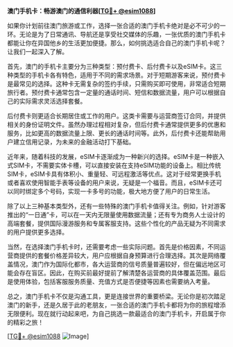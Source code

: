 **澳门手机卡：畅游澳门的通信利器[[TG💪+ @esim1088](https://t.me/s/esim1088)]**

如果你计划前往澳门旅游或工作，选择一张合适的澳门手机卡绝对是必不可少的一环。无论是为了日常通讯、导航还是享受社交媒体的乐趣，一张优质的澳门手机卡都能让你在异国他乡的生活更加便捷。那么，如何挑选适合自己的澳门手机卡呢？让我们一起深入了解。

首先，澳门的手机卡主要分为三种类型：预付费卡、后付费卡以及eSIM卡。这三种类型的手机卡各有特色，适用于不同的需求场景。对于短期游客来说，预付费卡是最常见的选择。这种卡无需复杂的签约手续，只需购买即可使用，非常适合短期旅行者。预付费卡通常包含一定量的通话时间、短信和数据流量，用户可以根据自己的实际需求灵活选择套餐。

后付费卡则更适合长期居住或工作的用户。这类卡需要与运营商签订合同，并提供相关的身份证明文件。虽然办理过程相对复杂，但后付费卡通常提供更多的优惠和服务，比如更高的数据流量上限、更长的通话时间等。此外，后付费卡还能帮助用户建立信用记录，为未来的金融活动打下基础。

近年来，随着科技的发展，eSIM卡逐渐成为一种新兴的选择。eSIM卡是一种嵌入式SIM卡，不需要实体卡槽，可以直接安装在支持eSIM功能的设备上。相比传统SIM卡，eSIM卡具有体积小、重量轻、可远程激活等优点。这对于经常更换手机或者喜欢使用智能手表等设备的用户来说，无疑是一个福音。而且，eSIM卡还可以同时绑定多个号码，实现一卡多号的功能，极大地方便了用户的日常生活。

除了以上三种基本类型外，还有一些特殊的澳门手机卡值得关注。例如，针对游客推出的“一日通”卡，可以在一天内无限量使用数据流量；还有专为商务人士设计的高端套餐，提供国际漫游服务和专属客服支持。这些个性化的产品无疑为不同需求的用户提供更多选择。

当然，在选择澳门手机卡时，还需要考虑一些实际问题。首先是价格因素，不同运营商提供的套餐价格差异较大，用户应根据自身预算进行合理选择。其次是网络覆盖情况，澳门作为国际化都市，各大运营商的信号质量普遍较好，但在偏远地区可能会存在盲区。因此，在购买前最好提前了解清楚各运营商的具体覆盖范围。最后是使用体验，包括客服服务质量、充值方式是否便捷等因素也需要纳入考量。

总之，澳门手机卡不仅是沟通工具，更是连接世界的重要桥梁。无论你是初次踏足澳门的新手，还是久居于此的老朋友，一张合适的澳门手机卡都将为你的旅程增添无限便利。现在就行动起来吧，为自己挑选一款最适合的澳门手机卡，开启属于你的精彩之旅！

[[TG💪+ @esim1088](https://t.me/s/esim1088) ![Image](https://i.postimg.cc/4NQfJmqS/Snipaste-2025-05-13-00-14-12.png)]
